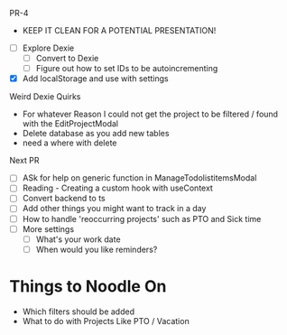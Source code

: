 PR-4
- KEEP IT CLEAN FOR A POTENTIAL PRESENTATION!
- [ ] Explore Dexie
     - [ ] Convert to Dexie
     - [ ] Figure out how to set IDs to be autoincrementing
- [x] Add localStorage and use with settings

Weird Dexie Quirks
- For whatever Reason I could not get the project to be filtered / found with the EditProjectModal
- Delete database as you add new tables
- need a where with delete

Next PR

- [ ] ASk for help on generic function in ManageTodolistitemsModal
- [ ] Reading - Creating a custom hook with useContext
- [ ] Convert backend to ts
- [ ] Add other things you might want to track in a day
- [ ] How to handle 'reoccurring projects' such as PTO and Sick time 
- [ ] More settings
     - [ ] What's your work date
     - [ ] When would you like reminders?

# Things to Noodle On

- Which filters should be added
- What to do with Projects Like PTO / Vacation